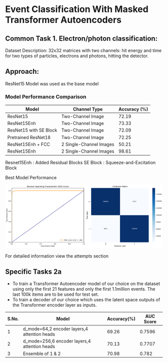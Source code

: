 # Event Classification With Masked Transformer Autoencoders

## Common Task 1. Electron/photon classification:
Dataset Description: 32x32 matrices with two channels: hit energy and time for two types of
particles, electrons and photons, hitting the detector.

## Approach:
ResNet15 Model was used as the base model

### Model Performance Comparison

| Model                         | Channel Type            | Accuracy (%) |
|--------------------------------|-------------------------|-------------|
| ResNet15                      | Two-Channel Image       | 72.19       |
| ResNet15Enh                   | Two-Channel Image       | 73.33       |
| ResNet15 with SE Block        | Two-Channel Image       | 72.09       |
| Pretrained ResNet18           | Two-Channel Image       | 72.25       |
| ResNet15Enh + FCC             | 2 Single-Channel Images | 50.21       |
| ResNet15Enh                   | 2 Single-Channel Images | 98.61       |

Resnet15Enh : Added Residual Blocks
SE Block : Squeeze-and-Excitation Block

Best Model Performance 
<div align="center">
  <img src="https://github.com/arshian11/CMS-Event-Classification/blob/main/assets/con_mat_8.png" alt="Result Image" width="700">
  <br>
</div>

For detailed information view the attempts section

## Specific Tasks 2a
- To train a Transformer Autoencoder model of our choice on the dataset using only the first 21 features and only the first 1.1million events. The last 100k items are to be used for test set.
- To train a decoder of our choice which uses the latent space outputs of the Transformer encoder layer as inputs.

S.No. | Model | Accuracy(%) | AUC Score |
| --- | --- | --- | ---| 
|1|d_mode=64,2 encoder layers,4 attention heads|69.26| 0.7596|
|2|d_mode=256,6 encoder layers,4 attention heads|70.13| 0.7707|
|3|Ensemble of 1 & 2|70.98|0.782|
